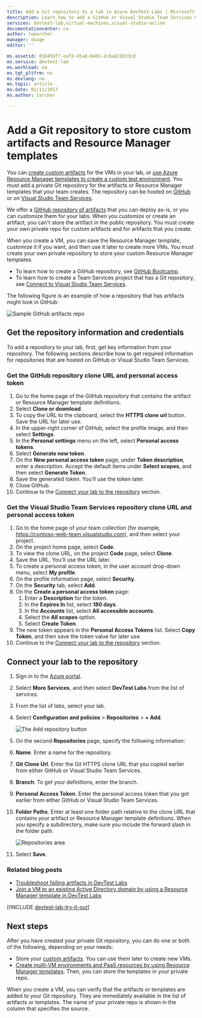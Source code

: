 ```yaml
---
title: Add a Git repository to a lab in Azure DevTest Labs | Microsoft Docs
description: Learn how to add a GitHub or Visual Studio Team Services Git repository for your custom artifacts source in Azure DevTest Labs.
services: devtest-lab,virtual-machines,visual-studio-online
documentationcenter: na
author: tomarcher
manager: douge
editor: ''

ms.assetid: 01b459f7-eaf2-45a8-b4b5-2c0a821b33c8
ms.service: devtest-lab
ms.workload: na
ms.tgt_pltfrm: na
ms.devlang: na
ms.topic: article
ms.date: 01/11/2017
ms.author: tarcher

---
```

# Add a Git repository to store custom artifacts and Resource Manager templates

You can [create custom artifacts](devtest-lab-artifact-author.md) for the VMs in your lab, or [use Azure Resource Manager templates to create a custom test environment](devtest-lab-create-environment-from-arm.md). You must add a private Git repository for the artifacts or Resource Manager templates that your team creates. The repository can be hosted on [GitHub](https://github.com) or on [Visual Studio Team Services](https://visualstudio.com).

We offer a [GitHub repository of artifacts](https://github.com/Azure/azure-devtestlab/tree/master/Artifacts) that you can deploy as-is, or you can customize them for your labs. When you customize or create an artifact, you can't store the artifact in the public repository. You must create your own private repo for custom artifacts and for artifacts that you create. 

When you create a VM, you can save the Resource Manager template, customize it if you want, and then use it later to create more VMs. You must create your own private repository to store your custom Resource Manager templates.  

* To learn how to create a GitHub repository, see [GitHub Bootcamp](https://help.github.com/categories/bootcamp/).
* To learn how to create a Team Services project that has a Git repository, see [Connect to Visual Studio Team Services](https://www.visualstudio.com/get-started/setup/connect-to-visual-studio-online).

The following figure is an example of how a repository that has artifacts might look in GitHub:  

![Sample GitHub artifacts repo](./media/devtest-lab-add-repo/devtestlab-github-artifact-repo-home.png)

## Get the repository information and credentials
To add a repository to your lab, first, get key information from your repository. The following sections describe how to get required information for repositories that are hosted on GitHub or Visual Studio Team Services.

### Get the GitHub repository clone URL and personal access token

1. Go to the home page of the GitHub repository that contains the artifact or Resource Manager template definitions.
2. Select **Clone or download**.
3. To copy the URL to the clipboard, select the **HTTPS clone url** button. Save the URL for later use.
4. In the upper-right corner of GitHub, select the profile image, and then select **Settings**.
5. In the **Personal settings** menu on the left, select **Personal access tokens**.
6. Select **Generate new token**.
7. On the **New personal access token** page, under **Token description**, enter a description. Accept the default items under **Select scopes**, and then select **Generate Token**.
8. Save the generated token. You'll use the token later.
9. Close GitHub.   
10. Continue to the [Connect your lab to the repository](#connect-your-lab-to-the-repository) section.

### Get the Visual Studio Team Services repository clone URL and personal access token

1. Go to the home page of your team collection (for example, https://contoso-web-team.visualstudio.com), and then select your project.
2. On the project home page, select **Code**.
3. To view the clone URL, on the project **Code** page, select **Clone**.
4. Save the URL. You'll use the URL later.
5. To create a personal access token, in the user account drop-down menu, select **My profile**.
6. On the profile information page, select **Security**.
7. On the **Security** tab, select **Add**.
8. On the **Create a personal access token** page:
   1. Enter a **Description** for the token.
   2. In the **Expires In** list, select **180 days**.
   3. In the **Accounts** list, select **All accessible accounts**.
   4. Select the **All scopes** option.
   5. Select **Create Token**.
9. The new token appears in the **Personal Access Tokens** list. Select **Copy Token**, and then save the token value for later use.
10. Continue to the [Connect your lab to the repository](#connect-your-lab-to-the-repository) section.

## Connect your lab to the repository
1. Sign in to the [Azure portal](http://go.microsoft.com/fwlink/p/?LinkID=525040).
2. Select **More Services**, and then select **DevTest Labs** from the list of services.
3. From the list of labs, select your lab. 
4. Select **Configuration and policies** > **Repositories** > **+ Add**.

    ![The Add repository button](./media/devtest-lab-add-repo/devtestlab-add-repo.png)
5. On the second **Repositories** page, specify the following information:
  1. **Name**. Enter a name for the repository.
  2. **Git Clone Url**. Enter the Git HTTPS clone URL that you copied earlier from either GitHub or Visual Studio Team Services.
  3. **Branch**. To get your definitions, enter the branch.
  4. **Personal Access Token**. Enter the personal access token that you got earlier from either GitHub or Visual Studio Team Services.
  5. **Folder Paths**. Enter at least one folder path relative to the clone URL that contains your artifact or Resource Manager template definitions. When you specify a subdirectory, make sure you include the forward slash in the folder path.

     ![Repositories area](./media/devtest-lab-add-repo/devtestlab-repo-blade.png)
6. Select **Save**.

### Related blog posts
* [Troubleshoot failing artifacts in DevTest Labs](devtest-lab-troubleshoot-artifact-failure.md)
* [Join a VM to an existing Active Directory domain by using a Resource Manager template in DevTest Labs](http://www.visualstudiogeeks.com/blog/DevOps/Join-a-VM-to-existing-AD-domain-using-ARM-template-AzureDevTestLabs)

[!INCLUDE [devtest-lab-try-it-out](../../includes/devtest-lab-try-it-out.md)]

## Next steps
After you have created your private Git repository, you can do one or both of the following, depending on your needs:
* Store your [custom artifacts](devtest-lab-artifact-author.md). You can use them later to create new VMs.
* [Create multi-VM environments and PaaS resources by using Resource Manager templates](devtest-lab-create-environment-from-arm.md). Then, you can store the templates in your private repo.

When you create a VM, you can verify that the artifacts or templates are added to your Git repository. They are immediately available in the list of artifacts or templates. The name of your private repo is shown in the column that specifies the source. 
